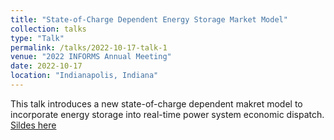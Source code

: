 ```yaml
---
title: "State-of-Charge Dependent Energy Storage Market Model"
collection: talks
type: "Talk"
permalink: /talks/2022-10-17-talk-1
venue: "2022 INFORMS Annual Meeting"
date: 2022-10-17
location: "Indianapolis, Indiana"
---
```


This talk introduces a new state-of-charge dependent makret model to incorporate energy storage into real-time power system economic dispatch. [Sildes here](http://ningkunzheng.github.io/files/slides/Ningkun_Zheng_Columbia_SoCModel.pptx)
